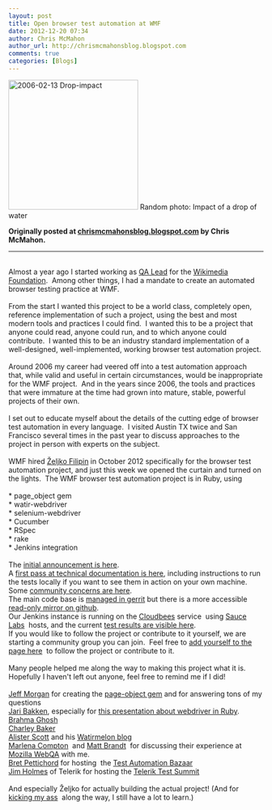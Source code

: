 ```yaml
---
layout: post
title: Open browser test automation at WMF
date: 2012-12-20 07:34
author: Chris McMahon
author_url: http://chrismcmahonsblog.blogspot.com
comments: true
categories: [Blogs]
---
```

<!--more-->

<a title="By Roger McLassus (Picture taken and uploaded by Roger McLassus.) [GFDL (http://www.gnu.org/copyleft/fdl.html) or CC-BY-SA-3.0 (http://creativecommons.org/licenses/by-sa/3.0/)], via Wikimedia Commons" href="http://commons.wikimedia.org/wiki/File%3A2006-02-13_Drop-impact.jpg"><img width="256" alt="2006-02-13 Drop-impact" src="//upload.wikimedia.org/wikipedia/commons/thumb/f/f8/2006-02-13_Drop-impact.jpg/256px-2006-02-13_Drop-impact.jpg" /></a> Random photo: Impact of a drop of water

<strong>Originally posted at <a href="http://chrismcmahonsblog.blogspot.com/2012/12/open-browser-test-automation-at-wmf.html">chrismcmahonsblog.blogspot.com</a> by Chris McMahon.</strong>

<hr />

<div>
<br>
Almost a year ago I started working as <a href="https://www.mediawiki.org/wiki/User:Cmcmahon" target="_blank">QA Lead</a> for the <a href="https://wikimediafoundation.org/wiki/Home" target="_blank">Wikimedia Foundation</a>.&nbsp; Among other things, I had a mandate to create an automated browser testing practice at WMF.<br>
<br>
From the start I wanted this project to be a world class, completely open, reference implementation of such a project, using the best and most modern tools and practices I could find.&nbsp; I wanted this to be a project that anyone could read, anyone could run, and to which anyone could contribute.&nbsp; I wanted this to be an industry standard implementation of a well-designed, well-implemented, working browser test automation project.<br>
<br>
Around 2006 my career had veered off into a test automation approach that, while valid and useful in certain circumstances, would be inappropriate for the WMF project.&nbsp; And in the years since 2006, the tools and practices that were immature at the time had grown into mature, stable, powerful projects of their own.&nbsp; <br>
<br>
I set out to educate myself about the details of the cutting edge of browser test automation in every language.&nbsp; I visited Austin TX twice and San Francisco several times in the past year to discuss approaches to the project in person with experts on the subject.&nbsp; <br>
<br>
WMF hired <a href="https://twitter.com/zeljkofilipin/" target="_blank">Željko Filipin</a> in October 2012 specifically for the browser test automation project, and just this week we opened the curtain and turned on the lights.&nbsp; The WMF browser test automation project is in Ruby, using<br>
<br>
* page_object gem<br>
* watir-webdriver<br>
* selenium-webdriver<br>
* Cucumber<br>
* RSpec<br>
* rake<br>
* Jenkins integration<br>
<br>
The <a href="http://www.gossamer-threads.com/lists/wiki/wikitech/319419" target="_blank">initial announcement is here</a>. <br>
A <a href="https://www.mediawiki.org/wiki/QA/running_and_writing_browser_tests" target="_blank">first pass at technical documentation is here</a>, including instructions to run the tests locally if you want to see them in action on your own machine. <br>
Some <a href="https://www.mediawiki.org/wiki/Browser_testing/community_automated_browser_testing" target="_blank">community concerns are here</a>. <br>
The main code base is <a href="https://gerrit.wikimedia.org/r/#/q/status:merged+project:qa/browsertests,n,z" target="_blank">managed in gerrit</a> but there is a more accessible <a href="https://github.com/wikimedia/qa-browsertests" target="_blank">read-only mirror on github</a>. <br>
Our Jenkins instance is running on the <a href="http://www.cloudbees.com/" target="_blank">Cloudbees</a> service&nbsp; using <a href="https://saucelabs.com/" target="_blank">Sauce Labs</a>&nbsp; hosts, and the current <a href="https://wmf.ci.cloudbees.com/" target="_blank">test results are visible here</a>. <br>
If you would like to follow the project or contribute to it yourself, we are starting a community group you can join.&nbsp; Feel free to <a href="https://www.mediawiki.org/wiki/Groups/Proposals/Browser_testing" target="_blank">add yourself to the page here</a>&nbsp; to follow the project or contribute to it. <br>
<br>
Many people helped me along the way to making this project what it is.&nbsp; Hopefully I haven't left out anyone, feel free to remind me if I did! <br>
<br>
<a href="https://twitter.com/@chzy" target="_blank">Jeff Morgan</a> for creating the <a href="https://github.com/cheezy/page-object" target="_blank">page-object gem</a> and for answering tons of my questions<br>
<a href="https://twitter.com/jarib" target="_blank">Jari Bakken</a>, especially for <a href="https://speakerdeck.com/jarib/automating-130-browser-platform-and-language-combinations-without-going-insane" target="_blank">this presentation about webdriver in Ruby</a>. <br>
<a href="https://twitter.com/bramhaghosh" target="_blank">Brahma Ghosh</a><br>
<a href="https://twitter.com/charley_baker" target="_blank">Charley Baker</a><br>
<a href="https://twitter.com/alisterscott" target="_blank">Alister Scott</a> and his <a href="http://watirmelon.com/" target="_blank">Watirmelon blog</a><br>
<a href="https://twitter.com/marlenac" target="_blank">Marlena Compton</a>&nbsp; and <a href="https://twitter.com/m8ttyb" target="_blank">Matt Brandt</a>&nbsp; for discussing their experience at <a href="https://quality.mozilla.org/" target="_blank">Mozilla WebQA</a> with me. <br>
<a href="https://twitter.com/bpettichord" target="_blank">Bret Pettichord</a> for hosting&nbsp; the <a href="http://watir.com/test-automation-bazaar/" target="_blank">Test Automation Bazaar</a> <br>
<a href="https://twitter.com/aJimHolmes" target="_blank">Jim Holmes</a> of Telerik for hosting the <a href="http://www.telerik.com/automated-testing-tools/blog/12-05-07/telerik-testing-summit-wrapup.aspx" target="_blank">Telerik Test Summit </a><br>
<br>
And especially Željko for actually building the actual project! (And for <a href="http://kickurass.org/" target="_blank">kicking my ass</a>&nbsp; along the way, I still have a lot to learn.)
<div style="clear:both;"></div>
</div>
